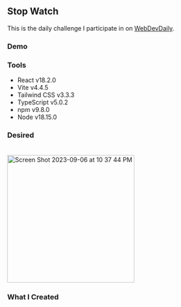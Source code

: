 ## Stop Watch

This is the daily challenge I participate in on [WebDevDaily](https://www.webdevdaily.io/).

### Demo

### Tools

- React v18.2.0
- Vite v4.4.5
- Tailwind CSS v3.3.3
- TypeScript v5.0.2
- npm v9.8.0
- Node v18.15.0

### Desired<br><br>

<img width="293" alt="Screen Shot 2023-09-06 at 10 37 44 PM" src="https://github.com/eobcre/stop-watch/assets/88697509/11430b12-495d-46c0-a8ef-8bf223a8d7d4">

### What I Created<br><br>
